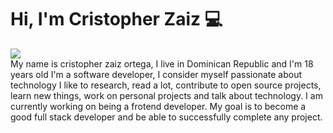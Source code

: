 
# Hi, I'm Cristopher Zaiz :computer: 
<img align="center" src="https://raw.githubusercontent.com/saadeghi/saadeghi/master/dino.gif"/>
<br>
 My name is cristopher zaiz ortega, I live in Dominican Republic and I'm 18 years old I'm a software developer, I consider myself passionate about technology I like to research, read a lot, contribute to open source projects, learn new things, work on personal projects and talk about technology. I am currently working on being a frotend developer. My goal is to become a good full stack developer and be able to successfully complete any project.
